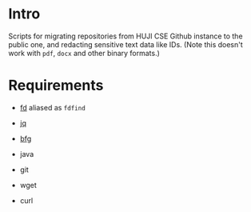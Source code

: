 # Intro

Scripts for migrating repositories from HUJI CSE Github instance to the public one, 
and redacting sensitive text data like IDs. (Note this doesn't work with `pdf`, `docx` and other
binary formats.)


# Requirements

- [fd](https://github.com/sharkdp/fd) aliased as `fdfind`

- [jq](https://stedolan.github.io/jq/)

- [bfg](https://rtyley.github.io/bfg-repo-cleaner/)

- java

- git

- wget 

- curl

